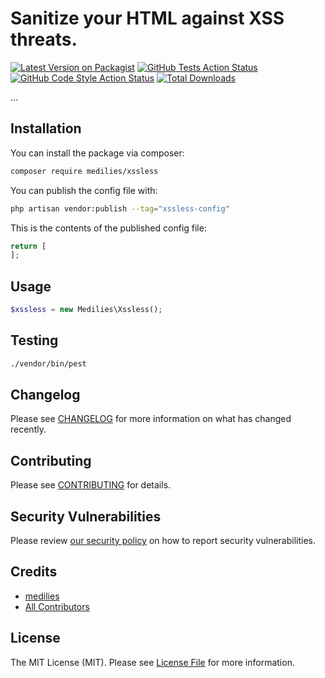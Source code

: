 # Sanitize your HTML against XSS threats.

[![Latest Version on Packagist](https://img.shields.io/packagist/v/medilies/xssless.svg?style=flat-square)](https://packagist.org/packages/medilies/xssless)
[![GitHub Tests Action Status](https://img.shields.io/github/actions/workflow/status/medilies/xssless/run-tests.yml?branch=main&label=tests&style=flat-square)](https://github.com/medilies/xssless/actions?query=workflow%3Arun-tests+branch%3Amain)
[![GitHub Code Style Action Status](https://img.shields.io/github/actions/workflow/status/medilies/xssless/fix-php-code-style-issues.yml?branch=main&label=code%20style&style=flat-square)](https://github.com/medilies/xssless/actions?query=workflow%3A"Fix+PHP+code+style+issues"+branch%3Amain)
[![Total Downloads](https://img.shields.io/packagist/dt/medilies/xssless.svg?style=flat-square)](https://packagist.org/packages/medilies/xssless)

...

## Installation

You can install the package via composer:

```bash
composer require medilies/xssless
```

You can publish the config file with:

```bash
php artisan vendor:publish --tag="xssless-config"
```

This is the contents of the published config file:

```php
return [
];
```

## Usage

```php
$xssless = new Medilies\Xssless();
```

## Testing

```bash
./vendor/bin/pest
```

## Changelog

Please see [CHANGELOG](CHANGELOG.md) for more information on what has changed recently.

## Contributing

Please see [CONTRIBUTING](CONTRIBUTING.md) for details.

## Security Vulnerabilities

Please review [our security policy](../../security/policy) on how to report security vulnerabilities.

## Credits

- [medilies](https://github.com/medilies)
- [All Contributors](../../contributors)

## License

The MIT License (MIT). Please see [License File](LICENSE.md) for more information.
